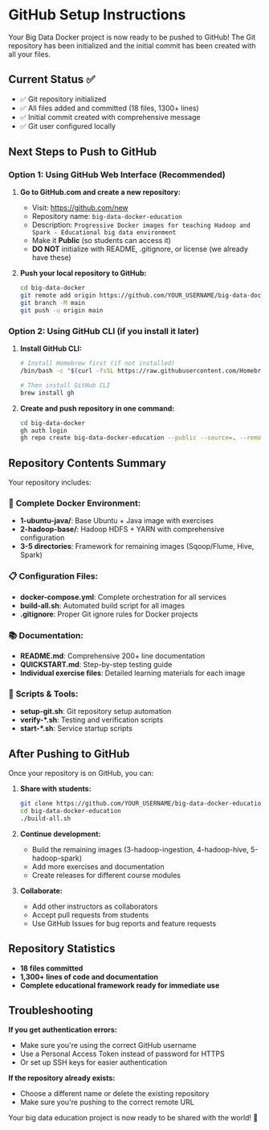 # GitHub Setup Instructions

Your Big Data Docker project is now ready to be pushed to GitHub! The Git repository has been initialized and the initial commit has been created with all your files.

## Current Status ✅
- ✅ Git repository initialized
- ✅ All files added and committed (18 files, 1300+ lines)
- ✅ Initial commit created with comprehensive message
- ✅ Git user configured locally

## Next Steps to Push to GitHub

### Option 1: Using GitHub Web Interface (Recommended)

1. **Go to GitHub.com and create a new repository:**
   - Visit: https://github.com/new
   - Repository name: `big-data-docker-education`
   - Description: `Progressive Docker images for teaching Hadoop and Spark - Educational big data environment`
   - Make it **Public** (so students can access it)
   - **DO NOT** initialize with README, .gitignore, or license (we already have these)

2. **Push your local repository to GitHub:**
   ```bash
   cd big-data-docker
   git remote add origin https://github.com/YOUR_USERNAME/big-data-docker-education.git
   git branch -M main
   git push -u origin main
   ```

### Option 2: Using GitHub CLI (if you install it later)

1. **Install GitHub CLI:**
   ```bash
   # Install Homebrew first (if not installed)
   /bin/bash -c "$(curl -fsSL https://raw.githubusercontent.com/Homebrew/install/HEAD/install.sh)"
   
   # Then install GitHub CLI
   brew install gh
   ```

2. **Create and push repository in one command:**
   ```bash
   cd big-data-docker
   gh auth login
   gh repo create big-data-docker-education --public --source=. --remote=origin --push
   ```

## Repository Contents Summary

Your repository includes:

### 📁 **Complete Docker Environment:**
- **1-ubuntu-java/**: Base Ubuntu + Java image with exercises
- **2-hadoop-base/**: Hadoop HDFS + YARN with comprehensive configuration
- **3-5 directories**: Framework for remaining images (Sqoop/Flume, Hive, Spark)

### 📋 **Configuration Files:**
- **docker-compose.yml**: Complete orchestration for all services
- **build-all.sh**: Automated build script for all images
- **.gitignore**: Proper Git ignore rules for Docker projects

### 📚 **Documentation:**
- **README.md**: Comprehensive 200+ line documentation
- **QUICKSTART.md**: Step-by-step testing guide
- **Individual exercise files**: Detailed learning materials for each image

### 🔧 **Scripts & Tools:**
- **setup-git.sh**: Git repository setup automation
- **verify-*.sh**: Testing and verification scripts
- **start-*.sh**: Service startup scripts

## After Pushing to GitHub

Once your repository is on GitHub, you can:

1. **Share with students:**
   ```bash
   git clone https://github.com/YOUR_USERNAME/big-data-docker-education.git
   cd big-data-docker-education
   ./build-all.sh
   ```

2. **Continue development:**
   - Build the remaining images (3-hadoop-ingestion, 4-hadoop-hive, 5-hadoop-spark)
   - Add more exercises and documentation
   - Create releases for different course modules

3. **Collaborate:**
   - Add other instructors as collaborators
   - Accept pull requests from students
   - Use GitHub Issues for bug reports and feature requests

## Repository Statistics
- **18 files committed**
- **1,300+ lines of code and documentation**
- **Complete educational framework ready for immediate use**

## Troubleshooting

**If you get authentication errors:**
- Make sure you're using the correct GitHub username
- Use a Personal Access Token instead of password for HTTPS
- Or set up SSH keys for easier authentication

**If the repository already exists:**
- Choose a different name or delete the existing repository
- Make sure you're pushing to the correct remote URL

Your big data education project is now ready to be shared with the world! 🚀
